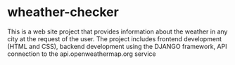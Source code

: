 # wheather-checker
This is a web site project that provides information about the weather in any city at the request of the user. 
The project includes frontend development (HTML and CSS), backend development using the DJANGO framework, API connection to the api.openweathermap.org service
